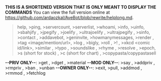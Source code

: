 **THIS IS A SHORTENED VERSION THAT IS ONLY MEANT TO DISPLAY THE COMMANDS**
You can view the full version online at <https://github.com/ardaozkal/AveBot/blob/rewrite/helplong.md>.

>help, >ping, >servercount, >serverlist, >whoami, >info, >uinfo, >sbahjify <image link or uploaded image>, >jpegify <image link or uploaded image>, >joelify <image link or uploaded image>, >ultrajoelify <image link or uploaded image>, >ultrajpegify <image link or uploaded image>, >sinfo, >contact <message>, >addavebot, >geninvite, >howmanymessages, >render <URL>, >tag <image/mention/url>, >log <count>, >bigly, >roll <NdN>, >!<bang> <something>, >xkcd <comic id/link>, >similar <word or a word group>, >typo <word or a word group>, >soundslike <word or a word group>, >rhyme <word or a word group>, >resolve <domain>, >epoch, >s (short for stock) <ticker>, >c (short for chart) <ticker>, >copypasta/copypastasell <ticker>

**--PRIV ONLY--**: >get <url>, >dget <url>, >material <name>
**--MOD ONLY--**: >say <something>, >addpriv <tag as many people as you like>, >rmpriv <tag as many people as you like>, >ban <tag as many people as you like>, >unban <tag as many people as you like>
**--OWNER ONLY--**: >exit, >pull, >addmod <tag as many people as you like>, >rmmod <tag as many people as you like>, >fetchlog